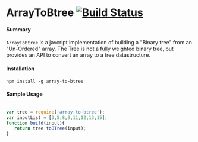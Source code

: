 ArrayToBtree [![Build Status](https://travis-ci.org/RameshRM/ArrayToBtree.svg?branch=master)](https://travis-ci.org/RameshRM/ArrayToBtree)
===============

#### Summary

```ArrayToBtree``` is a javcript implementation of building a "Binary tree" from an "Un-Ordered" array.  The Tree is not a fully weighted binary tree, but provides an API to convert an array to a tree datastructure.

#### Installation
```
npm install -g array-to-btree
```


#### Sample Usage

```javascript

var tree = require('array-to-btree');
var inputList = [3,5,8,9,11,12,13,15];
function build(input){
   return tree.toBTree(input);
}
```
